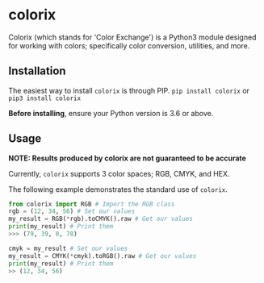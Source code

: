 # colorix
Colorix (which stands for 'Color Exchange') is a Python3 module designed for working with colors; specifically color conversion, utilities, and more.

## Installation
The easiest way to install `colorix` is through PIP.
`pip install colorix` or `pip3 install colorix`

**Before installing**, ensure your Python version is 3.6 or above.

## Usage
**NOTE: Results produced by colorix are not guaranteed to be accurate**

Currently, `colorix` supports 3 color spaces; RGB, CMYK, and HEX.

The following example demonstrates the standard use of `colorix`.

```py
from colorix import RGB # Import the RGB class
rgb = (12, 34, 56) # Set our values
my_result = RGB(*rgb).toCMYK().raw # Get our values
print(my_result) # Print them
>>> (79, 39, 0, 78)

cmyk = my_result # Set our values
my_result = CMYK(*cmyk).toRGB().raw # Get our values
print(my_result) # Print them
>> (12, 34, 56)
```
